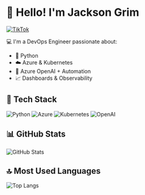 # 👋 Hello! I'm Jackson Grim

<a href="https://www.tiktok.com/@el_inge_legendario?lang=en" target="_blank">
  <img src="https://img.shields.io/badge/TikTok-%40el_inge_legendario-red?logo=tiktok&logoColor=white&style=for-the-badge" alt="TikTok">
</a>

💻 I'm a DevOps Engineer passionate about:
- 🐍 Python
- ☁️ Azure & Kubernetes
- 🧠 Azure OpenAI + Automation
- 📈 Dashboards & Observability

## 🧰 Tech Stack

![Python](https://img.shields.io/badge/-Python-3776AB?logo=python&logoColor=white&style=for-the-badge)
![Azure](https://img.shields.io/badge/-Azure-0078D4?logo=microsoftazure&logoColor=white&style=for-the-badge)
![Kubernetes](https://img.shields.io/badge/-Kubernetes-326CE5?logo=kubernetes&logoColor=white&style=for-the-badge)
![OpenAI](https://img.shields.io/badge/-OpenAI-412991?logo=openai&logoColor=white&style=for-the-badge)

## 📊 GitHub Stats

![GitHub Stats](https://github-readme-stats.vercel.app/api?username=jacksongrimmx&show_icons=true&theme=tokyonight)

## 🔝 Most Used Languages

![Top Langs](https://github-readme-stats.vercel.app/api/top-langs/?username=jacksongrimmx&layout=compact&theme=tokyonight)
